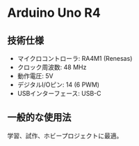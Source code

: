 # Arduino Uno R4

## 技術仕様

- マイクロコントローラ: RA4M1 (Renesas)
- クロック周波数: 48 MHz
- 動作電圧: 5V
- デジタルI/Oピン: 14 (6 PWM)
- USBインターフェース: USB-C

## 一般的な使用法

学習、試作、ホビープロジェクトに最適。
